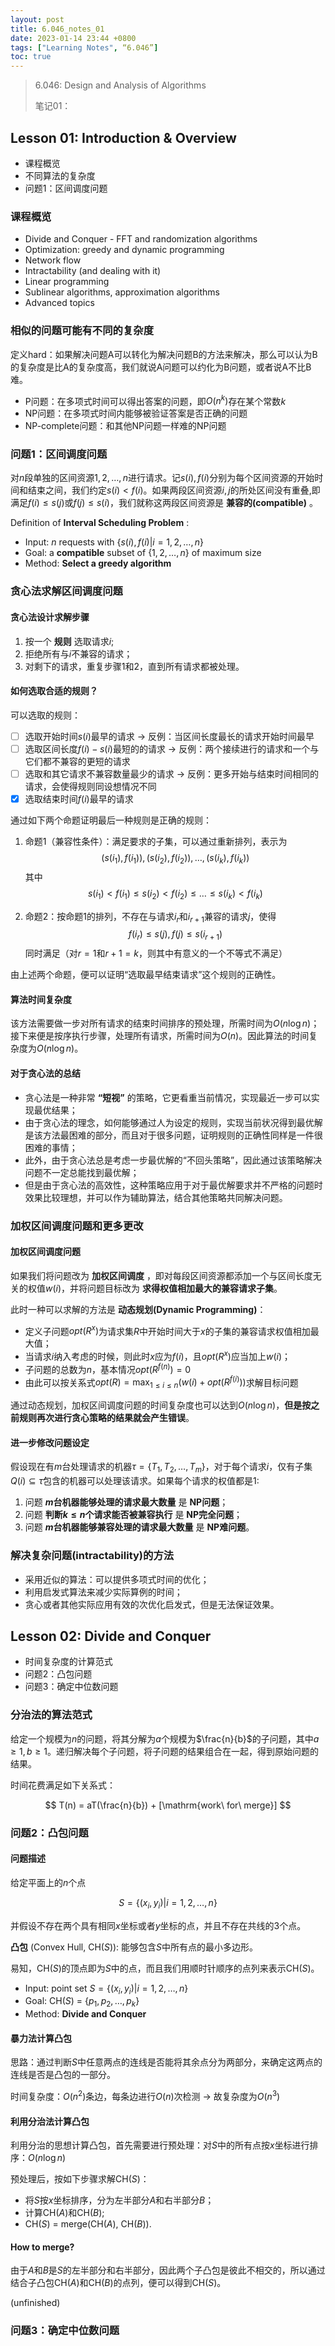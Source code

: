 ```yaml
---
layout: post
title: 6.046_notes_01
date: 2023-01-14 23:44 +0800
tags: ["Learning Notes", “6.046”]
toc: true
---
```


> 6.046: Design and Analysis of Algorithms
>
> 笔记01：

## Lesson 01: Introduction & Overview

- 课程概览
- 不同算法的复杂度
- 问题1：区间调度问题

### 课程概览

- Divide and Conquer - FFT and randomization algorithms
- Optimization: greedy and dynamic programming
- Network flow
- Intractability (and dealing with it)
- Linear programming
- Sublinear algorithms, approximation algorithms
- Advanced topics

### 相似的问题可能有不同的复杂度

定义hard：如果解决问题A可以转化为解决问题B的方法来解决，那么可以认为B的复杂度是比A的复杂度高，我们就说A问题可以约化为B问题，或者说A不比B难。

- P问题：在多项式时间可以得出答案的问题，即$O(n^k)$存在某个常数$k$
- NP问题：在多项式时间内能够被验证答案是否正确的问题
- NP-complete问题：和其他NP问题一样难的NP问题

### 问题1：区间调度问题

对$n$段单独的区间资源$1, 2, \dots, n$进行请求。记$s(i), f(i)$分别为每个区间资源的开始时间和结束之间，我们约定$s(i) < f(i)$。如果两段区间资源$i, j$的所处区间没有重叠,即满足$f(i) \le s(j)$或$f(j) \le s(i)$，我们就称这两段区间资源是 __兼容的(compatible)__ 。

Definition of __Interval Scheduling Problem__ :

- Input: $n$ requests with $\{s(i), f(i)|i = 1 , 2 , \dots , n\}$
- Goal: a __compatible__ subset of $\{1,2, \dots, n\}$ of maximum size
- Method: __Select a greedy algorithm__

### 贪心法求解区间调度问题

#### 贪心法设计求解步骤

1. 按一个 __规则__ 选取请求$i$;
2. 拒绝所有与$i$不兼容的请求；
3. 对剩下的请求，重复步骤1和2，直到所有请求都被处理。

#### 如何选取合适的规则？

可以选取的规则：

- [ ] 选取开始时间$s(i)$最早的请求 -> 反例：当区间长度最长的请求开始时间最早
- [ ] 选取区间长度$f(i) - s(i)$最短的的请求 -> 反例：两个接续进行的请求和一个与它们都不兼容的更短的请求
- [ ] 选取和其它请求不兼容数量最少的请求 -> 反例：更多开始与结束时间相同的请求，会使得规则同设想情况不同
- [x] 选取结束时间$f(i)$最早的请求

通过如下两个命题证明最后一种规则是正确的规则：

1. 命题1（兼容性条件）：满足要求的子集，可以通过重新排列，表示为
$$
    (s(i_1), f(i_1)), (s(i_2), f(i_2)), \dots, (s(i_k), f(i_k))
$$
其中
$$
    s(i_1) < f(i_1) \le s(i_2) < f(i_2) \le \dots \le s(i_k) < f(i_k)
$$

2. 命题2：按命题1的排列，不存在与请求$i_r$和$i_{r+1}$兼容的请求$j$，使得
$$
    f(i_r) \le s(j), f(j) \le s(i_{r+1})
$$
同时满足（对$r = 1$和$r + 1 = k$，则其中有意义的一个不等式不满足）

由上述两个命题，便可以证明“选取最早结束请求”这个规则的正确性。

#### 算法时间复杂度

该方法需要做一步对所有请求的结束时间排序的预处理，所需时间为$O(n\log n)$；接下来便是按序执行步骤，处理所有请求，所需时间为$O(n)$。因此算法的时间复杂度为$O(n \log n)$。

#### 对于贪心法的总结

- 贪心法是一种非常 __“短视”__ 的策略，它更看重当前情况，实现最近一步可以实现最优结果；
- 由于贪心法的理念，如何能够通过人为设定的规则，实现当前状况得到最优解是该方法最困难的部分，而且对于很多问题，证明规则的正确性同样是一件很困难的事情；
- 此外，由于贪心法总是考虑一步最优解的“不回头策略”，因此通过该策略解决问题不一定总能找到最优解；
- 但是由于贪心法的高效性，这种策略应用于对于最优解要求并不严格的问题时效果比较理想，并可以作为辅助算法，结合其他策略共同解决问题。

### 加权区间调度问题和更多更改

#### 加权区间调度问题

如果我们将问题改为 __加权区间调度__ ，即对每段区间资源都添加一个与区间长度无关的权值$w(i)$，并将问题目标改为 __求得权值相加最大的兼容请求子集__。

此时一种可以求解的方法是 __动态规划(Dynamic Programming)__：

- 定义子问题$opt(R^{x})$为请求集$R$中开始时间大于$x$的子集的兼容请求权值相加最大值；
- 当请求$i$纳入考虑的时候，则此时$x$应为$f(i)$，且$opt(R^x)$应当加上$w(i)$；
- 子问题的总数为$n$，基本情况$opt(R^{f(n)}) = 0$
- 由此可以按关系式$opt(R) = \max_{1 \le i \le n}(w(i) + opt(R^{f(i)}))$求解目标问题

通过动态规划，加权区间调度问题的时间复杂度也可以达到$O(n \log n)$，__但是按之前规则再次进行贪心策略的结果就会产生错误__。

#### 进一步修改问题设定

假设现在有$m$台处理请求的机器$\tau = \{T_1, T_2,\dots, T_m\}$，对于每个请求$i$，仅有子集$Q(i)\subseteq \tau$包含的机器可以处理该请求。如果每个请求的权值都是1:

1. 问题 __$m$台机器能够处理的请求最大数量__ 是 __NP问题__；
2. 问题 __判断$k \le n$个请求能否被兼容执行__ 是 __NP完全问题__；
3. 问题 __$m$台机器能够兼容处理的请求最大数量__ 是 __NP难问题__。

### 解决复杂问题(intractability)的方法

- 采用近似的算法：可以提供多项式时间的优化；
- 利用启发式算法来减少实际算例的时间；
- 贪心或者其他实际应用有效的次优化启发式，但是无法保证效果。

## Lesson 02: Divide and Conquer

- 时间复杂度的计算范式
- 问题2：凸包问题
- 问题3：确定中位数问题

### 分治法的算法范式

给定一个规模为$n$的问题，将其分解为$a$个规模为$\frac{n}{b}$的子问题，其中$a\ge 1, b \ge 1$。递归解决每个子问题，将子问题的结果组合在一起，得到原始问题的结果。

时间花费满足如下关系式：

$$
    T(n) = aT(\frac{n}{b}) + [\mathrm{work\ for\ merge}]
$$

### 问题2：凸包问题

#### 问题描述

给定平面上的$n$个点

$$
    S = \{(x_i, y_i)|i = 1,2,\dots, n\}
$$

并假设不存在两个具有相同$x$坐标或者$y$坐标的点，并且不存在共线的3个点。

__凸包__ (Convex Hull, CH($S$)): 能够包含$S$中所有点的最小多边形。

易知，CH($S$)的顶点即为$S$中的点，而且我们用顺时针顺序的点列来表示CH($S$)。

- Input: point set $S = \{(x_i, y_i)|i = 1,2,\dots, n\}$
- Goal: CH($S$) = $\{p_1, p_2, \dots, p_k\}$
- Method: __Divide and Conquer__

#### 暴力法计算凸包

思路：通过判断$S$中任意两点的连线是否能将其余点分为两部分，来确定这两点的连线是否是凸包的一部分。

时间复杂度：$O(n^2)$条边，每条边进行$O(n)$次检测 -> 故复杂度为$O(n^3)$

#### 利用分治法计算凸包

利用分治的思想计算凸包，首先需要进行预处理：对$S$中的所有点按$x$坐标进行排序：$O(n\log n)$

预处理后，按如下步骤求解CH($S$)：

- 将$S$按$x$坐标排序，分为左半部分$A$和右半部分$B$；
- 计算CH($A$)和CH($B$);
- CH($S$) = merge(CH($A$), CH($B$)).

#### How to merge?

由于$A$和$B$是$S$的左半部分和右半部分，因此两个子凸包是彼此不相交的，所以通过结合子凸包CH($A$)和CH($B$)的点列，便可以得到CH($S$)。

(unfinished)

### 问题3：确定中位数问题
